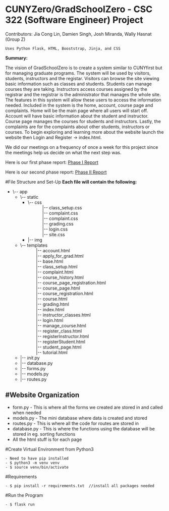 # CUNYZero/GradSchoolZero - CSC 322 (Software Engineer) Project

Contributors: Jia Cong Lin, Damien Singh, Josh Miranda, Wally Hasnat (Group Z)

	Uses Python Flask, HTML, Booststrap, Jinja, and CSS

**Summary:** 

The vision of GradSchoolZero is to create a system similar to CUNYfirst but for managing graduate programs. The system will be used by visitors, students, instructors and the registar. Visitors can browse the site viewing basic information such as classes and students. Students can manage courses they are taking. Instructors access courses assigned by the registrar and the registrar is the administrator that manages the whole site. The features in this system will allow these users to access the information needed. Included in the system is the home, account, course page and complaints. Home will be the main page where all users will start off. Account will have basic information about the student and instructor. Course page manages the courses for students and instructors. Lastly, the complaints are for the complaints about other students, instructors or courses. To begin exploring and learning more about the website launch the website then Login and Register -> index.html.

We did our meetings on a frequency of once a week for this project since the meetings help us decide on what the next step was. 

Here is our first phase report: 
[Phase I Report](https://github.com/tryingtolearn11/322_project/blob/main/Software_Requirements_Spec.pdf)

Here is our second phase report:
[Phase II Report](https://github.com/tryingtolearn11/322_project/blob/main/Design_Report_Phase_2.pdf)

#File Structure and Set-Up
**Each file will contain the following:**
* \\-- app
  * \\-- static
    * \\-- css
        <br> &emsp;&emsp; &emsp;|-- class_setup.css
        <br> &emsp;&emsp; &emsp;|-- complaint.css
        <br> &emsp;&emsp; &emsp;|-- complaint.css
        <br> &emsp;&emsp; &emsp;|-- grading.css
        <br> &emsp;&emsp; &emsp;|-- login.css
        <br> &emsp;&emsp; &emsp;|-- site.css 
    * |-- img
   * \\-- templates
        <br> &emsp;&emsp; &emsp; |-- account.html
        <br> &emsp;&emsp; &emsp; |-- apply_for_grad.html
        <br> &emsp;&emsp; &emsp; |-- base.html
        <br> &emsp;&emsp; &emsp; |-- class_setup.html
        <br> &emsp;&emsp; &emsp; |-- complaint.html 
        <br> &emsp;&emsp; &emsp; |-- course_history.html 
        <br> &emsp;&emsp; &emsp; |-- course_page_registration.html
        <br> &emsp;&emsp; &emsp; |-- course_page.html
        <br> &emsp;&emsp; &emsp; |-- course_registration.html
        <br> &emsp;&emsp; &emsp; |-- course.html
        <br> &emsp;&emsp; &emsp; |-- grading.html
        <br> &emsp;&emsp; &emsp; |-- index.html
        <br> &emsp;&emsp; &emsp; |-- instructor_classes.html
        <br> &emsp;&emsp; &emsp; |-- login.html
        <br> &emsp;&emsp; &emsp; |-- manage_course.html
        <br> &emsp;&emsp; &emsp; |-- register_class.html
        <br> &emsp;&emsp; &emsp; |-- registerInstructor.html
        <br> &emsp;&emsp; &emsp; |-- registerStudent.html
        <br> &emsp;&emsp; &emsp; |-- student_page.html
        <br> &emsp;&emsp; &emsp; |-- tutorial.html
   * |-- _init_.py
   * |-- database.py
   * |-- forms.py
   * |-- models.py
   * |-- routes.py

#Website Organization
-
- form.py - This is where all the forms we created are stored in and called when needed
- models.py - The mini database where data is created and stored
- routes.py - This is where all the code for routes are stored in
- database.py - This is where the functions using the database will be stored in eg. sorting functions
- All the html stuff is for each page 

#Create Virtual Environment from Python3

   	- Need to have pip installed
	- $ python3 -m venv venv
	- $ source venv/bin/activate

#Requirements

    - $ pip install -r requirements.txt  //install all packages needed

#Run the Program
	
	- $ flask run
